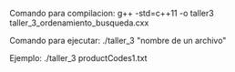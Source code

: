 Comando para compilacion: 
g++ -std=c++11 -o taller3 taller_3_ordenamiento_busqueda.cxx

Comando para ejecutar:
./taller_3 "nombre de un archivo"

Ejemplo:
./taller_3 productCodes1.txt
